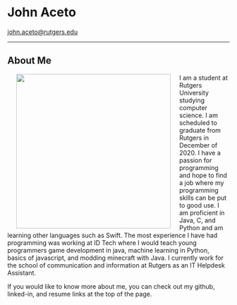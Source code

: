 <script src="https://kit.fontawesome.com/aba1d8c3e9.js" crossorigin="anonymous"></script>

<h1>John Aceto</h1>

<a href = "mailto: john.aceto@rutgers.edu">john.aceto@rutgers.edu</a>

<a href="https://github.com/johnaceto"><i class="fab fa-github fa-2x"></i></a> <a href="https://www.linkedin.com/in/john-aceto-62030812b"><i class="fab fa-linkedin-in fa-2x"></i></a> <a href="https://johnaceto.github.io/resume/"><i class="fas fa-file-pdf fa-2x"></i></a>

---

## About Me

<img align="left" width="350" height="350" hspace="20" src="https://johnaceto.github.io/assets/img/testme.jpg">

<p>I am a student at Rutgers University studying computer science. I am scheduled to graduate from Rutgers in December of 2020. I have a passion for programming and hope to find a job where my programming skills can be put to good use. I am proficient in Java, C, and Python and am learning other languages such as Swift. The most experience I have had programming was working at ID Tech where I would teach young programmers game development in java, machine learning in Python, basics of javascript, and modding minecraft with Java. I currently work for the school of communication and information at Rutgers as an IT Helpdesk Assistant.</p>

<p>If you would like to know more about me, you can check out my github, linked-in, and resume links at the top of the page.</p>